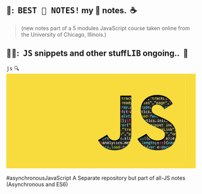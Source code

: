 ## :pear::&nbsp; <kbd>BEST :notebook: NOTES!</kbd> my :pizza: notes.   &nbsp;:coffee:  
> (new notes part of a 5 modules JavaScript course taken online from the University of Chicago, Illinois.)

## :pear::pear::&nbsp; <kbd>JS</kbd> snippets and other stuff<kbd>LIB</kbd> ongoing.. &nbsp;:rocket:


 


  
 <kbd>js</kbd> :mag:
 <br>
 ![js1](images/js.jpg)
 
 
 #asynchronousJavaScript
 A Separate repository but part of all-JS notes (Asynchronous and ES6)
 

  
 

 
 
 
 
 
  


